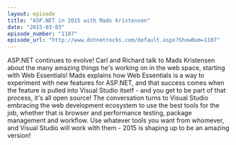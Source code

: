 ```yaml
---
layout: episode
title: "ASP.NET in 2015 with Mads Kristensen"
date: "2015-03-03"
episode_number: "1107"
episode_url: "http://www.dotnetrocks.com/default.aspx?ShowNum=1107"
---
```


ASP.NET continues to evolve! Carl and Richard talk to Mads Kristensen about the many amazing things he's working on in the web space, starting with Web Essentials! Mads explains how Web Essentials is a way to experiment with new features for ASP.NET, and that success comes when the feature is pulled into Visual Studio itself - and you get to be part of that process, it's all open source! The conversation turns to Visual Studio embracing the web development ecosystem to use the best tools for the job, whether that is browser and performance testing, package management and workflow. Use whatever tools you want from whomever, and Visual Studio will work with them - 2015 is shaping up to be an amazing version!
